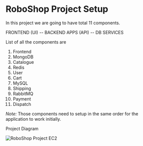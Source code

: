# RoboShop Project Setup 

In this project we are going to have total 11 components. 

FRONTEND (UI) -- BACKEND APPS (API) -- DB SERVICES 

List of all the components are 

1. Frontend 
2. MongoDB 
3. Catalogue 
4. Redis 
5. User 
6. Cart 
7. MySQL 
8. Shipping 
9. RabbitMQ 
10. Payment 
11. Dispatch

*Note:* Those components need to setup in the same order for the application to work initially.

Project Diagram

![RoboShop Project EC2](diags/roboshop.jpg)




